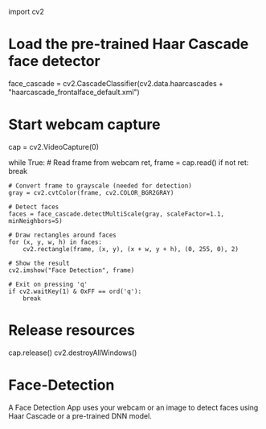 import cv2

# Load the pre-trained Haar Cascade face detector
face_cascade = cv2.CascadeClassifier(cv2.data.haarcascades + "haarcascade_frontalface_default.xml")

# Start webcam capture
cap = cv2.VideoCapture(0)

while True:
    # Read frame from webcam
    ret, frame = cap.read()
    if not ret:
        break

    # Convert frame to grayscale (needed for detection)
    gray = cv2.cvtColor(frame, cv2.COLOR_BGR2GRAY)

    # Detect faces
    faces = face_cascade.detectMultiScale(gray, scaleFactor=1.1, minNeighbors=5)

    # Draw rectangles around faces
    for (x, y, w, h) in faces:
        cv2.rectangle(frame, (x, y), (x + w, y + h), (0, 255, 0), 2)

    # Show the result
    cv2.imshow("Face Detection", frame)

    # Exit on pressing 'q'
    if cv2.waitKey(1) & 0xFF == ord('q'):
        break

# Release resources
cap.release()
cv2.destroyAllWindows()
# Face-Detection
A Face Detection App uses your webcam or an image to detect faces using Haar Cascade or a pre-trained DNN model.
